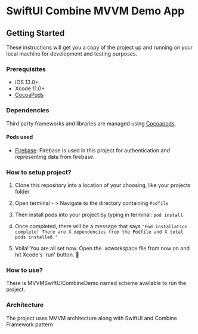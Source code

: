 # SwiftUI Combine MVVM Demo App #

## Getting Started

These instructions will get you a copy of the project up and running on your local machine for development and testing purposes.

### Prerequisites
- iOS 13.0+
- Xcode 11.0+
- [CocoaPods](http://cocoapods.org/)

### Dependencies

Third party frameworks and libraries are managed using [Cocoapods](http://cocoapods.org/).

#### Pods used 

- [Firebase](https://cocoapods.org/pods/Firebase): Firebase is used in this project for authentication and representing data from firebase.

### How to setup project?

1. Clone this repository into a location of your choosing, like your projects folder

2. Open terminal - > Navigate to  the directory containing ``Podfile``

3. Then install pods into your project by typing in terminal: ```pod install```

4. Once completed, there will be a message that says
`"Pod installation complete! There are X dependencies from the Podfile and X total pods installed."`

5. Voila! You are all set now. Open the .xcworkspace file from now on and hit Xcode's 'run' button.  🚀


### How to use?

There is MVVMSwiftUICombineDemo named scheme available to run the project.

### Architecture

The project uses MVVM architecture along with SwiftUI and Combine Framework pattern
